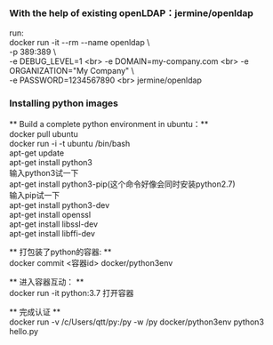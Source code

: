 ﻿### With the help of existing openLDAP：jermine/openldap ###

run:<br>
docker run -it --rm --name openldap \ <br>
          -p 389:389 \ <br>
          -e DEBUG_LEVEL=1 \<br>
          -e DOMAIN=my-company.com \<br>
          -e ORGANIZATION="My Company" \ <br>
          -e PASSWORD=1234567890 \<br>
         jermine/openldap <br>
### Installing python images ###

** Build a complete python environment in ubuntu：**<br>
 docker pull ubuntu<br>
 docker run -i -t ubuntu /bin/bash <br>
 apt-get update <br>
 apt-get install python3<br>
 输入python3试一下<br>
 apt-get install python3-pip(这个命令好像会同时安装python2.7)<br>
 输入pip试一下<br>
 apt-get install python3-dev<br>
 apt-get install openssl<br>
 apt-get install libssl-dev<br>
 apt-get install libffi-dev<br>
 
** 打包装了python的容器: ** <br>
 docker commit  <容器id>  docker/python3env <br>
 
** 进入容器互动： ** <br>
 docker run -it python:3.7 打开容器<br>

** 完成认证 **<br>
 docker run -v /c/Users/qtt/py:/py -w /py docker/python3env python3 hello.py 